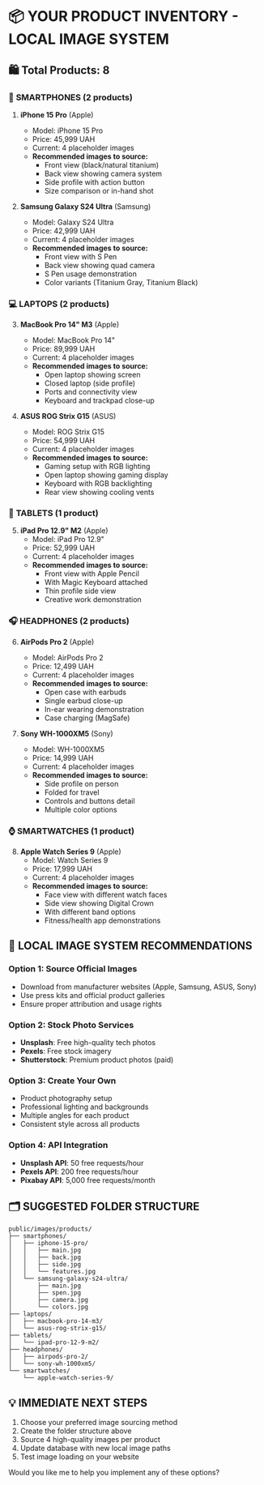 # 📦 YOUR PRODUCT INVENTORY - LOCAL IMAGE SYSTEM

## 🛍️ **Total Products: 8**

### 📱 **SMARTPHONES (2 products)**
1. **iPhone 15 Pro** (Apple)
   - Model: iPhone 15 Pro
   - Price: 45,999 UAH
   - Current: 4 placeholder images
   - **Recommended images to source:**
     - Front view (black/natural titanium)
     - Back view showing camera system
     - Side profile with action button
     - Size comparison or in-hand shot

2. **Samsung Galaxy S24 Ultra** (Samsung)
   - Model: Galaxy S24 Ultra
   - Price: 42,999 UAH
   - Current: 4 placeholder images
   - **Recommended images to source:**
     - Front view with S Pen
     - Back view showing quad camera
     - S Pen usage demonstration
     - Color variants (Titanium Gray, Titanium Black)

### 💻 **LAPTOPS (2 products)**
3. **MacBook Pro 14" M3** (Apple)
   - Model: MacBook Pro 14"
   - Price: 89,999 UAH
   - Current: 4 placeholder images
   - **Recommended images to source:**
     - Open laptop showing screen
     - Closed laptop (side profile)
     - Ports and connectivity view
     - Keyboard and trackpad close-up

4. **ASUS ROG Strix G15** (ASUS)
   - Model: ROG Strix G15
   - Price: 54,999 UAH
   - Current: 4 placeholder images
   - **Recommended images to source:**
     - Gaming setup with RGB lighting
     - Open laptop showing gaming display
     - Keyboard with RGB backlighting
     - Rear view showing cooling vents

### 📱 **TABLETS (1 product)**
5. **iPad Pro 12.9" M2** (Apple)
   - Model: iPad Pro 12.9"
   - Price: 52,999 UAH
   - Current: 4 placeholder images
   - **Recommended images to source:**
     - Front view with Apple Pencil
     - With Magic Keyboard attached
     - Thin profile side view
     - Creative work demonstration

### 🎧 **HEADPHONES (2 products)**
6. **AirPods Pro 2** (Apple)
   - Model: AirPods Pro 2
   - Price: 12,499 UAH
   - Current: 4 placeholder images
   - **Recommended images to source:**
     - Open case with earbuds
     - Single earbud close-up
     - In-ear wearing demonstration
     - Case charging (MagSafe)

7. **Sony WH-1000XM5** (Sony)
   - Model: WH-1000XM5
   - Price: 14,999 UAH
   - Current: 4 placeholder images
   - **Recommended images to source:**
     - Side profile on person
     - Folded for travel
     - Controls and buttons detail
     - Multiple color options

### ⌚ **SMARTWATCHES (1 product)**
8. **Apple Watch Series 9** (Apple)
   - Model: Watch Series 9
   - Price: 17,999 UAH
   - Current: 4 placeholder images
   - **Recommended images to source:**
     - Face view with different watch faces
     - Side view showing Digital Crown
     - With different band options
     - Fitness/health app demonstrations

## 📸 **LOCAL IMAGE SYSTEM RECOMMENDATIONS**

### **Option 1: Source Official Images**
- Download from manufacturer websites (Apple, Samsung, ASUS, Sony)
- Use press kits and official product galleries
- Ensure proper attribution and usage rights

### **Option 2: Stock Photo Services**
- **Unsplash**: Free high-quality tech photos
- **Pexels**: Free stock imagery
- **Shutterstock**: Premium product photos (paid)

### **Option 3: Create Your Own**
- Product photography setup
- Professional lighting and backgrounds
- Multiple angles for each product
- Consistent style across all products

### **Option 4: API Integration**
- **Unsplash API**: 50 free requests/hour
- **Pexels API**: 200 free requests/hour
- **Pixabay API**: 5,000 free requests/month

## 🗂️ **SUGGESTED FOLDER STRUCTURE**
```
public/images/products/
├── smartphones/
│   ├── iphone-15-pro/
│   │   ├── main.jpg
│   │   ├── back.jpg
│   │   ├── side.jpg
│   │   └── features.jpg
│   └── samsung-galaxy-s24-ultra/
│       ├── main.jpg
│       ├── spen.jpg
│       ├── camera.jpg
│       └── colors.jpg
├── laptops/
│   ├── macbook-pro-14-m3/
│   └── asus-rog-strix-g15/
├── tablets/
│   └── ipad-pro-12-9-m2/
├── headphones/
│   ├── airpods-pro-2/
│   └── sony-wh-1000xm5/
└── smartwatches/
    └── apple-watch-series-9/
```

## 💡 **IMMEDIATE NEXT STEPS**
1. Choose your preferred image sourcing method
2. Create the folder structure above
3. Source 4 high-quality images per product
4. Update database with new local image paths
5. Test image loading on your website

Would you like me to help you implement any of these options?
